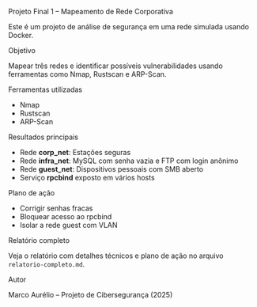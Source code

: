 
Projeto Final 1 – Mapeamento de Rede Corporativa

Este é um projeto de análise de segurança em uma rede simulada usando Docker.

 Objetivo

Mapear três redes e identificar possíveis vulnerabilidades usando ferramentas como Nmap, Rustscan e ARP-Scan.

 Ferramentas utilizadas

- Nmap
- Rustscan
- ARP-Scan

 Resultados principais

- Rede **corp_net**: Estações seguras
- Rede **infra_net**: MySQL com senha vazia e FTP com login anônimo
- Rede **guest_net**: Dispositivos pessoais com SMB aberto
- Serviço **rpcbind** exposto em vários hosts

 Plano de ação

- Corrigir senhas fracas
- Bloquear acesso ao rpcbind
- Isolar a rede guest com VLAN

 Relatório completo

Veja o relatório com detalhes técnicos e plano de ação no arquivo `relatorio-completo.md`.

 Autor

Marco Aurélio – Projeto de Cibersegurança (2025)
